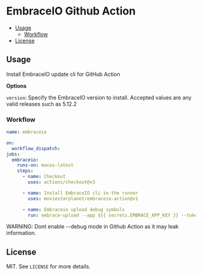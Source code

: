# EmbraceIO Github Action

* [Usage](#usage)
  * [Workflow](#workflow)
* [License](#license)

## Usage

Install EmbraceIO update cli for GitHub Action

**Options**

`version`: Specify the EmbraceIO version to install. Accepted values are any valid releases such as 5.12.2

### Workflow

```yaml
name: embraceio

on:
  workflow_dispatch:
jobs:
  embraceio:
    runs-on: macos-latest
    steps:
      - name: Checkout
        uses: actions/checkout@v3

      - name: Install EmbraceIO cli in the runner
        uses: moviestarplanet/embraceio-action@v1

      - name: Embraceio upload debug symbols
        run: embrace-upload --app ${{ secrets.EMBRACE_APP_KEY }} --token ${{ secrets.EMBRACE_API_KEY }} --dsym ${{ env.DSYM_PATH }} --log-level debug
```

WARNING: Dont enable --debug mode in Github Action as it may leak information.

## License

MIT. See `LICENSE` for more details.
